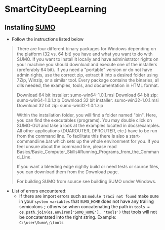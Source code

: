 # SmartCityDeepLearning

## Installing [SUMO](http://sumo.dlr.de/wiki/Installing)
- Follow the instructions listed below
> There are four different binary packages for Windows depending on the platform (32 vs. 64 bit) you have and what you want to do with SUMO. If you want to install it locally and have administrator rights on your machine you should download and execute one of the installers (preferably 64 bit). If you need a "portable" version or do not have admin rights, use the correct zip, extract it into a desired folder using 7Zip, Winzip, or a similar tool. Every package contains the binaries, all dlls needed, the examples, tools, and documentation in HTML format.
>
>    Download 64 bit installer: sumo-win64-1.0.1.msi
>    Download 64 bit zip: sumo-win64-1.0.1.zip
>    Download 32 bit installer: sumo-win32-1.0.1.msi
>    Download 32 bit zip: sumo-win32-1.0.1.zip
>
>Within the installation folder, you will find a folder named "bin". Here, you can find the executables (programs). You may double click on SUMO-GUI and take a look at the examples located in docs/examples. All other applications (DUAROUTER, DFROUTER, etc.) have to be run from the command line. To facilitate this there is also a start-commandline.bat which sets up the whole environment for you. If you feel unsure about the command line, please read Basics/Basic_Computer_Skills#Running_Programs_from_the_Command_Line.
>
>If you want a bleeding edge nightly build or need tests or source files, you can download them from the Download page.
>
>For building SUMO from source see building SUMO under Windows. 

- List of errors encountered:
  - If there are import errors such as `module traci not found` make sure in your `system variables` that `SUMO_HOME` does not have any trailing semicolons `;` otherwise when concatenating the path in `tools = os.path.join(os.environ['SUMO_HOME'], 'tools')` that tools will not be concatentated into the right string. Example: `C:\user\Sumo\;\tools` 
 
